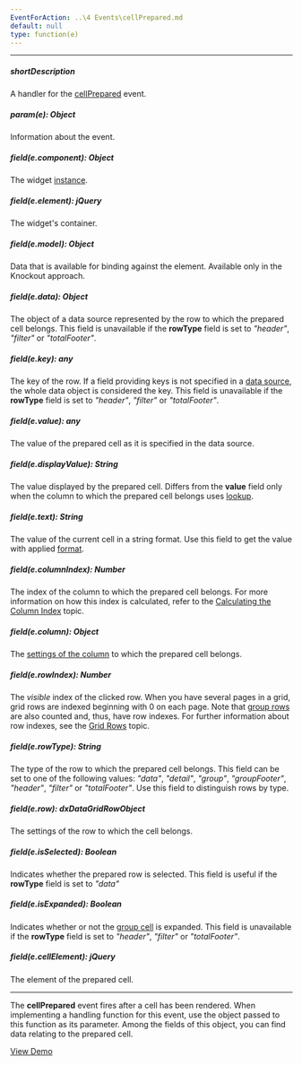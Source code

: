 ```yaml
---
EventForAction: ..\4 Events\cellPrepared.md
default: null
type: function(e)
---
```

---
##### shortDescription
A handler for the [cellPrepared](/api-reference/10%20UI%20Widgets/dxDataGrid/4%20Events/cellPrepared.md '/Documentation/ApiReference/UI_Widgets/dxDataGrid/Events/#cellPrepared') event.

##### param(e): Object
Information about the event.

##### field(e.component): Object
The widget <a href="/Documentation/16_2/ApiReference/UI_Widgets/dxDataGrid/Methods/#instance">instance</a>.

##### field(e.element): jQuery
The widget's container.

##### field(e.model): Object
Data that is available for binding against the element. Available only in the Knockout approach.

##### field(e.data): Object
The object of a data source represented by the row to which the prepared cell belongs. This field is unavailable if the <b>rowType</b> field is set to <i>"header"</i>, <i>"filter"</i> or <i>"totalFooter"</i>.

##### field(e.key): any
The key of the row. If a field providing keys is not specified in a <a href="/Documentation/16_2/ApiReference/UI_Widgets/dxDataGrid/Configuration/#dataSource">data source</a>, the whole data object is considered the key. This field is unavailable if the <b>rowType</b> field is set to <i>"header"</i>, <i>"filter"</i> or <i>"totalFooter"</i>.

##### field(e.value): any
The value of the prepared cell as it is specified in the data source.

##### field(e.displayValue): String
The value displayed by the prepared cell. Differs from the <b>value</b> field only when the column to which the prepared cell belongs uses <a href="/Documentation/16_2/ApiReference/UI_Widgets/dxDataGrid/Configuration/columns/lookup/">lookup</a>.

##### field(e.text): String
The value of the current cell in a string format. Use this field to get the value with applied <a href="/Documentation/16_2/ApiReference/UI_Widgets/dxDataGrid/Configuration/columns/#format">format</a>.

##### field(e.columnIndex): Number
The index of the column to which the prepared cell belongs. For more information on how this index is calculated, refer to the <a href="/Documentation/16_2/Guide/Widgets/DataGrid/Visual_Elements/#Grid_Columns/Calculating_the_Column_Index">Calculating the Column Index</a> topic.

##### field(e.column): Object
The <a href="/Documentation/16_2/ApiReference/UI_Widgets/dxDataGrid/Configuration/columns/">settings of the column</a> to which the prepared cell belongs.

##### field(e.rowIndex): Number
The <i>visible</i> index of the clicked row. When you have several pages in a grid, grid rows are indexed beginning with 0 on each page. Note that <a href="/Documentation/16_2/Guide/Widgets/DataGrid/Visual_Elements/#Group_Rows">group rows</a> are also counted and, thus, have row indexes. For further information about row indexes, see the <a href="/Documentation/16_2/Guide/Widgets/DataGrid/Visual_Elements/#Grid_Rows">Grid Rows</a> topic.

##### field(e.rowType): String
The type of the row to which the prepared cell belongs. This field can be set to one of the following values: <i>"data"</i>, <i>"detail"</i>, <i>"group"</i>, <i>"groupFooter"</i>, <i>"header"</i>, <i>"filter"</i> or <i>"totalFooter"</i>. Use this field to distinguish rows by type.

##### field(e.row): dxDataGridRowObject
The settings of the row to which the cell belongs.

##### field(e.isSelected): Boolean
Indicates whether the prepared row is selected. This field is useful if the <b>rowType</b> field is set to <i>"data"</i>

##### field(e.isExpanded): Boolean
Indicates whether or not the <a href="/Documentation/16_2/Guide/Widgets/DataGrid/Visual_Elements/#Group_Rows">group cell</a> is expanded.  This field is unavailable if the <b>rowType</b> field is set to <i>"header"</i>, <i>"filter"</i> or <i>"totalFooter"</i>.

##### field(e.cellElement): jQuery
The element of the prepared cell.

---
The **cellPrepared** event fires after a cell has been rendered. When implementing a handling function for this event, use the object passed to this function as its parameter. Among the fields of this object, you can find data relating to the prepared cell.

<a href="http://js.devexpress.com/Demos/WidgetsGallery/#demo/datagridgridtemplatescellpreparedtemplate/" class="button orange small fix-width-155" style="margin-right: 20px;" target="_blank">View Demo</a>